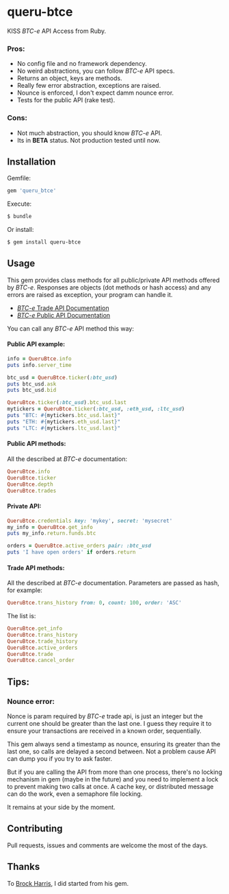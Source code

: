 # queru-btce

KISS _BTC-e_ API Access from Ruby.

### Pros:

- No config file and no framework dependency.
- No weird abstractions, you can follow _BTC-e_ API specs.
- Returns an object, keys are methods.
- Really few error abstraction, exceptions are raised.
- Nounce is enforced, I don't expect damm nounce error.
- Tests for the public API (rake test).

### Cons:

- Not much abstraction, you should know _BTC-e_ API.
- Its in **BETA** status. Not production tested until now.

## Installation

Gemfile:

```ruby
gem 'queru_btce'
```

Execute:

```bash
$ bundle
```

Or install:

```bash
$ gem install queru-btce
```

## Usage

This gem provides class methods for all public/private API methods offered by _BTC-e_.
Responses are objects (dot methods or hash access) and any errors are raised as exception, your program can handle it.

- [_BTC-e_ Trade API Documentation](https://btc-e.com/api/documentation)
- [_BTC-e_ Public API Documentation](https://btc-e.com/api/3/docs)

You can call any _BTC-e_ API method this way:

#### Public API example:
```ruby
info = QueruBtce.info
puts info.server_time

btc_usd = QueruBtce.ticker(:btc_usd)
puts btc_usd.ask
puts btc_usd.bid

QueruBtce.ticker(:btc_usd).btc_usd.last
mytickers = QueruBtce.ticker(:btc_usd, :eth_usd, :ltc_usd)
puts "BTC: #{mytickers.btc_usd.last}"
puts "ETH: #{mytickers.eth_usd.last}"
puts "LTC: #{mytickers.ltc_usd.last}"
```

#### Public API methods:

All the described at _BTC-e_ documentation:

```ruby
QueruBtce.info
QueruBtce.ticker
QueruBtce.depth
QueruBtce.trades
```

#### Private API:
```ruby
QueruBtce.credentials key: 'mykey', secret: 'mysecret'
my_info = QueruBtce.get_info
puts my_info.return.funds.btc

orders = QueruBtce.active_orders pair: :btc_usd
puts 'I have open orders' if orders.return
```

#### Trade API methods:


All the described at _BTC-e_ documentation. Parameters are passed as hash, for example:

```ruby
QueruBtce.trans_history from: 0, count: 100, order: 'ASC'
```

The list is:

```ruby
QueruBtce.get_info
QueruBtce.trans_history
QueruBtce.trade_history
QueruBtce.active_orders
QueruBtce.trade
QueruBtce.cancel_order
```

## Tips:

### Nounce error:

Nonce is param required by _BTC-e_ trade api, is just an integer but the current one should be greater than the last one. I guess they require it to ensure your transactions are received in a known order, sequentially.

This gem always send a timestamp as nounce, ensuring its greater than the last one, so calls are delayed a second between. Not a problem cause API can dump you if you try to ask faster.

But if you are calling the API from more than one process, there's no locking mechanism in gem (maybe in the future) and you need to implement a lock to prevent making two calls at once. A cache key, or distributed message can do the work, even a semaphore file locking.

It remains at your side by the moment.

## Contributing

Pull requests, issues and comments are welcome the most of the days.

## Thanks

To [Brock Harris](https://github.com/BrockHarris), I did started from his gem.
